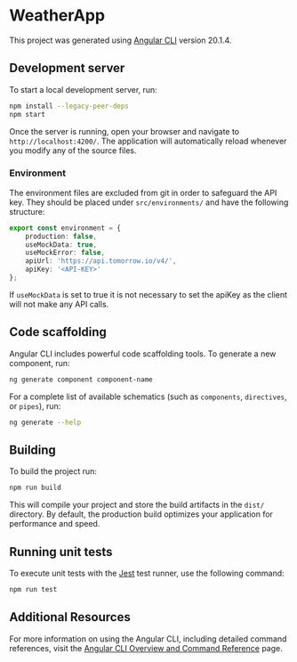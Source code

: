 # WeatherApp

This project was generated using [Angular CLI](https://github.com/angular/angular-cli) version 20.1.4.

## Development server

To start a local development server, run:

```bash
npm install --legacy-peer-deps
npm start
```

Once the server is running, open your browser and navigate to `http://localhost:4200/`. The application will automatically reload whenever you modify any of the source files.

### Environment

The environment files are excluded from git in order to safeguard the API key.
They should be placed under `src/environments/` and have the following structure:

```typescript
export const environment = {
    production: false,
    useMockData: true,
    useMockError: false,
    apiUrl: 'https://api.tomorrow.io/v4/',
    apiKey: '<API-KEY>'
};
```

If `useMockData` is set to true it is not necessary to set the apiKey as the client will not make any API calls.

## Code scaffolding

Angular CLI includes powerful code scaffolding tools. To generate a new component, run:

```bash
ng generate component component-name
```

For a complete list of available schematics (such as `components`, `directives`, or `pipes`), run:

```bash
ng generate --help
```

## Building

To build the project run:

```bash
npm run build
```

This will compile your project and store the build artifacts in the `dist/` directory. By default, the production build optimizes your application for performance and speed.

## Running unit tests

To execute unit tests with the [Jest](https://jestjs.io/) test runner, use the following command:

```bash
npm run test
```

## Additional Resources

For more information on using the Angular CLI, including detailed command references, visit the [Angular CLI Overview and Command Reference](https://angular.dev/tools/cli) page.
